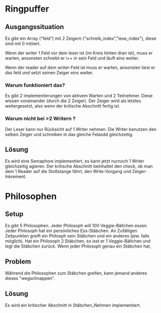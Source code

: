 # Ringpuffer

## Ausgangssituation

 Es gibt ein Array ("feld") mit 2 Zeigern ("schreib_index","lese_index"), diese sind mit 0 initiiert.

 Wenn der writer 1 Feld vor dem leser ist (im Kreis hinten dran ist), muss er warten,
 ansonsten schreibt er i++ in sein Feld und läuft eins weiter.
 
 Wenn der reader auf dem writer-Feld ist muss er warten,
 ansonsten liest er das feld und setzt seinen Zeiger eins weiter.

### Warum funktioniert das?

 Es gibt 2 implementierungen von aktivem Warten und 2 Teilnehmer. Diese wissen voneinander (durch die 2 Zeiger).
 Der Zeiger wird als letztes weitergesetzt, also wenn der kritische Abschnitt fertig ist.

### Warum nicht bei >2 Writern ?
 
 Der Leser kann nur Rücksicht auf 1 Writer nehmen.
 Die Writer benutzen den selben Zeiger und schreiben in das gleiche Felasdd gleichzeitig.
  
## Lösung
 
 Es wird eine Semaphore implementiert, es kann jetzt nurnoch 1 Writer gleichzeitig agieren.
 Der kritische Abschnitt beinhaltet den check, ob man dem 1 Reader auf die Stoßstange fährt, den Write-Vorgang und Zeiger-Inkrement.

# Philosophen
 
 ## Setup
  Es gibt 5 Philosophen.
  Jeder Philosoph will 100 Veggie-Bällchen essen.
  Jeder Philosoph hat ein persönliches Ess-Stäbchen.
  An Zufälligen Zeitpunkten greift ein Philosph sein Stäbchen und ein anderes (jew. falls möglich).
  Hat ein Philosoph 2 Stäbchen, so isst er 1 Veggie-Bällchen und legt die Stäbchen zurück.
  Wenn jeder Philosoph genau ein Stäbchen hat,

 ## Problem
  Während die Philosophen zum Stäbchen greifen, kann jemand anderes dieses "wegschnappen".

 ## Lösung
  Es wird ein kritischer Abschnitt in Stäbchen_Nehmen implementiert.
